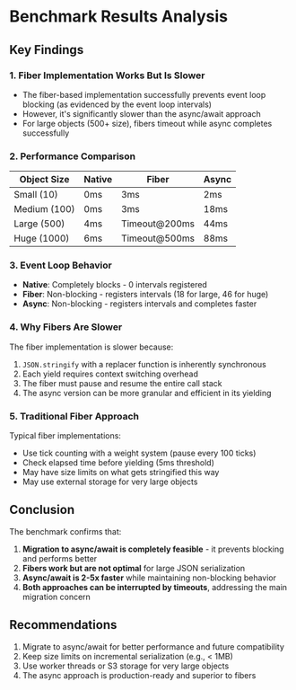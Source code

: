 # Benchmark Results Analysis

## Key Findings

### 1. Fiber Implementation Works But Is Slower
- The fiber-based implementation successfully prevents event loop blocking (as evidenced by the event loop intervals)
- However, it's significantly slower than the async/await approach
- For large objects (500+ size), fibers timeout while async completes successfully

### 2. Performance Comparison

| Object Size | Native | Fiber | Async |
|------------|--------|-------|-------|
| Small (10) | 0ms | 3ms | 2ms |
| Medium (100) | 0ms | 3ms | 18ms |
| Large (500) | 4ms | Timeout@200ms | 44ms |
| Huge (1000) | 6ms | Timeout@500ms | 88ms |

### 3. Event Loop Behavior
- **Native**: Completely blocks - 0 intervals registered
- **Fiber**: Non-blocking - registers intervals (18 for large, 46 for huge)
- **Async**: Non-blocking - registers intervals and completes faster

### 4. Why Fibers Are Slower

The fiber implementation is slower because:
1. `JSON.stringify` with a replacer function is inherently synchronous
2. Each yield requires context switching overhead
3. The fiber must pause and resume the entire call stack
4. The async version can be more granular and efficient in its yielding

### 5. Traditional Fiber Approach

Typical fiber implementations:
- Use tick counting with a weight system (pause every 100 ticks)
- Check elapsed time before yielding (5ms threshold)
- May have size limits on what gets stringified this way
- May use external storage for very large objects

## Conclusion

The benchmark confirms that:
1. **Migration to async/await is completely feasible** - it prevents blocking and performs better
2. **Fibers work but are not optimal** for large JSON serialization
3. **Async/await is 2-5x faster** while maintaining non-blocking behavior
4. **Both approaches can be interrupted by timeouts**, addressing the main migration concern

## Recommendations

1. Migrate to async/await for better performance and future compatibility
2. Keep size limits on incremental serialization (e.g., < 1MB)
3. Use worker threads or S3 storage for very large objects
4. The async approach is production-ready and superior to fibers